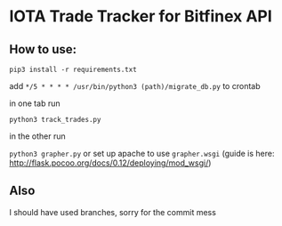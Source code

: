 # IOTA Trade Tracker for Bitfinex API


## How to use:

`pip3 install -r requirements.txt`

add `*/5 * * * * /usr/bin/python3 (path)/migrate_db.py` to crontab

in one tab run

`python3 track_trades.py`

in the other run

`python3 grapher.py` or set up apache to use `grapher.wsgi` (guide is here: http://flask.pocoo.org/docs/0.12/deploying/mod_wsgi/)

## Also

I should have used branches, sorry for the commit mess